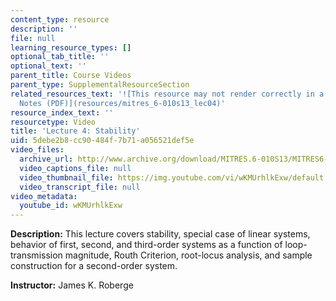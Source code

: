 ```yaml
---
content_type: resource
description: ''
file: null
learning_resource_types: []
optional_tab_title: ''
optional_text: ''
parent_title: Course Videos
parent_type: SupplementalResourceSection
related_resources_text: '![This resource may not render correctly in a screen reader.](/images/inacessible.gif)[Lecture
  Notes (PDF)](resources/mitres_6-010s13_lec04)'
resource_index_text: ''
resourcetype: Video
title: 'Lecture 4: Stability'
uid: 5debe2b8-cc90-484f-7b71-a056521def5e
video_files:
  archive_url: http://www.archive.org/download/MITRES.6-010S13/MITRES6-010S13_lec04_300k.mp4
  video_captions_file: null
  video_thumbnail_file: https://img.youtube.com/vi/wKMUrhlkExw/default.jpg
  video_transcript_file: null
video_metadata:
  youtube_id: wKMUrhlkExw
---
```


**Description:** This lecture covers stability, special case of linear systems, behavior of first, second, and third-order systems as a function of loop-transmission magnitude, Routh Criterion, root-locus analysis, and sample construction for a second-order system.

**Instructor:** James K. Roberge